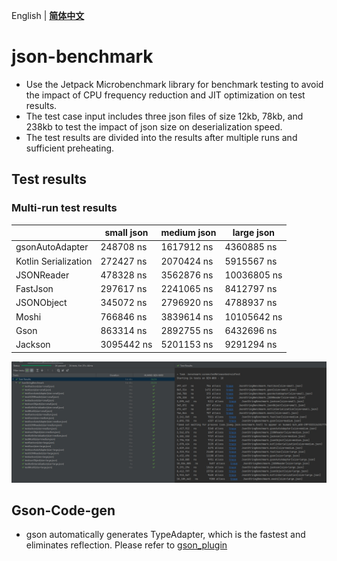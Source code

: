 English | **[简体中文](README_zh.md)**

# json-benchmark
- Use the Jetpack Microbenchmark library for benchmark testing to avoid the impact of CPU frequency reduction and JIT optimization on test results.
- The test case input includes three json files of size 12kb, 78kb, and 238kb to test the impact of json size on deserialization speed.
- The test results are divided into the results after multiple runs and sufficient preheating.

## Test results
### Multi-run test results
|                      | small json    | medium json    | large json    |
|----------------------|---------------|----------------|---------------|
| gsonAutoAdapter      | 248708     ns | 1617912 ns     | 4360885    ns |
| Kotlin Serialization | 272427    ns  | 2070424 ns     | 5915567   ns  |
| JSONReader           | 478328    ns  | 3562876   ns   | 10036805  ns  |
| FastJson             | 297617    ns  | 2241065   ns   | 8412797   ns  |
| JSONObject           | 345072    ns  | 2796920   ns   | 4788937   ns  |
| Moshi                | 766846    ns  | 3839614   ns   | 10105642  ns  |
| Gson                 | 863314    ns  | 2892755   ns   | 6432696   ns  |
| Jackson              | 3095442   ns  | 5201153   ns   | 9291294   ns  |


![](img/jsonpk.png)

## Gson-Code-gen
- gson automatically generates TypeAdapter, which is the fastest and eliminates reflection. Please refer to [gson_plugin](https://github.com/NBXXF/gson_plugin)